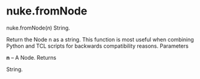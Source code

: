 # nuke.fromNode
nuke.fromNode(_n_)  String.

Return the Node n as a string. This function is most useful when combining Python and TCL scripts for backwards compatibility reasons.
Parameters

**n** – A Node.
Returns

String.